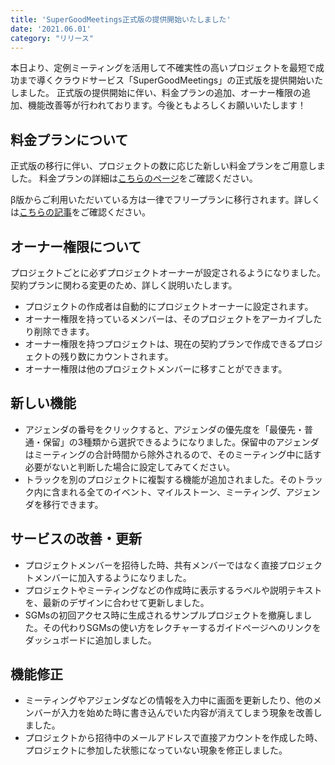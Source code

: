 ```yaml
---
title: 'SuperGoodMeetings正式版の提供開始いたしました'
date: '2021.06.01'
category: "リリース"
---
```


本日より、定例ミーティングを活用して不確実性の高いプロジェクトを最短で成功まで導くクラウドサービス「SuperGoodMeetings」の正式版を提供開始いたしました。
正式版の提供開始に伴い、料金プランの追加、オーナー権限の追加、機能改善等が行われております。今後ともよろしくお願いいたします！

## 料金プランについて
正式版の移行に伴い、プロジェクトの数に応じた新しい料金プランをご用意しました。
料金プランの詳細は[こちらのページ](https://supergoodmeetings.com/plan)をご確認ください。

β版からご利用いただいている方は一律でフリープランに移行されます。詳しくは[こちらの記事](https://supergoodmeetings.com/posts/20210601-2)をご確認ください。

## オーナー権限について
プロジェクトごとに必ずプロジェクトオーナーが設定されるようになりました。契約プランに関わる変更のため、詳しく説明いたします。  
- プロジェクトの作成者は自動的にプロジェクトオーナーに設定されます。  
- オーナー権限を持っているメンバーは、そのプロジェクトをアーカイブしたり削除できます。  
- オーナー権限を持つプロジェクトは、現在の契約プランで作成できるプロジェクトの残り数にカウントされます。  
- オーナー権限は他のプロジェクトメンバーに移すことができます。

## 新しい機能
- アジェンダの番号をクリックすると、アジェンダの優先度を「最優先・普通・保留」の3種類から選択できるようになりました。保留中のアジェンダはミーティングの合計時間から除外されるので、そのミーティング中に話す必要がないと判断した場合に設定してみてください。  
- トラックを別のプロジェクトに複製する機能が追加されました。そのトラック内に含まれる全てのイベント、マイルストーン、ミーティング、アジェンダを移行できます。  

## サービスの改善・更新
- プロジェクトメンバーを招待した時、共有メンバーではなく直接プロジェクトメンバーに加入するようになりました。  
- プロジェクトやミーティングなどの作成時に表示するラベルや説明テキストを、最新のデザインに合わせて更新しました。  
- SGMsの初回アクセス時に生成されるサンプルプロジェクトを撤廃しました。その代わりSGMsの使い方をレクチャーするガイドページへのリンクをダッシュボードに追加しました。  

## 機能修正
- ミーティングやアジェンダなどの情報を入力中に画面を更新したり、他のメンバーが入力を始めた時に書き込んでいた内容が消えてしまう現象を改善しました。  
- プロジェクトから招待中のメールアドレスで直接アカウントを作成した時、プロジェクトに参加した状態になっていない現象を修正しました。  
